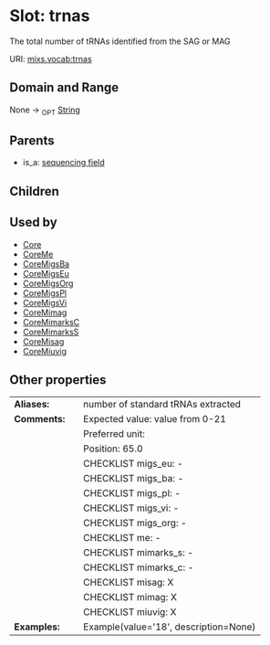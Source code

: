 
# Slot: trnas


The total number of tRNAs identified from the SAG or MAG

URI: [mixs.vocab:trnas](https://w3id.org/mixs/vocab/trnas)


## Domain and Range

None ->  <sub>OPT</sub> [String](types/String.md)

## Parents

 *  is_a: [sequencing field](sequencing_field.md)

## Children


## Used by

 * [Core](Core.md)
 * [CoreMe](CoreMe.md)
 * [CoreMigsBa](CoreMigsBa.md)
 * [CoreMigsEu](CoreMigsEu.md)
 * [CoreMigsOrg](CoreMigsOrg.md)
 * [CoreMigsPl](CoreMigsPl.md)
 * [CoreMigsVi](CoreMigsVi.md)
 * [CoreMimag](CoreMimag.md)
 * [CoreMimarksC](CoreMimarksC.md)
 * [CoreMimarksS](CoreMimarksS.md)
 * [CoreMisag](CoreMisag.md)
 * [CoreMiuvig](CoreMiuvig.md)

## Other properties

|  |  |  |
| --- | --- | --- |
| **Aliases:** | | number of standard tRNAs extracted |
| **Comments:** | | Expected value: value from 0-21 |
|  | | Preferred unit:  |
|  | | Position: 65.0 |
|  | | CHECKLIST migs_eu: - |
|  | | CHECKLIST migs_ba: - |
|  | | CHECKLIST migs_pl: - |
|  | | CHECKLIST migs_vi: - |
|  | | CHECKLIST migs_org: - |
|  | | CHECKLIST me: - |
|  | | CHECKLIST mimarks_s: - |
|  | | CHECKLIST mimarks_c: - |
|  | | CHECKLIST misag: X |
|  | | CHECKLIST mimag: X |
|  | | CHECKLIST miuvig: X |
| **Examples:** | | Example(value='18', description=None) |

